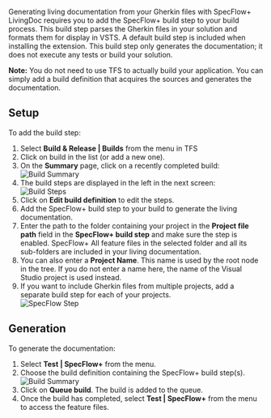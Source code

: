 Generating living documentation from your Gherkin files with SpecFlow+ LivingDoc requires you to add the SpecFlow+ build step to your build process. This build step parses the Gherkin files in your solution and formats them for display in VSTS. 
A default build step is included when installing the extension. This build step only generates the documentation; it does not execute any tests or build your solution.

**Note:** You do not need to use TFS to actually build your application. You can simply add a build definition that acquires the sources and generates the documentation.

## Setup

To add the build step:  

1. Select **Build & Release | Builds** from the menu in TFS
1. Click on build in the list (or add a new one).
1. On the **Summary** page, click on a recently completed build:  
  ![Build Summary](http://www.specflow.org/screenshots/Build_Summary.png) 
1. The build steps are displayed in the left in the next screen:  
  ![Build Steps](http://www.specflow.org/screenshots/Build_Steps.png)
1. Click on **Edit build definition** to edit the steps.
1. Add the SpecFlow+ build step to your build to generate the living documentation.
1. Enter the path to the folder containing your project in the **Project file path** field in the **SpecFlow+ build step** and make sure the step is enabled. SpecFlow+ All feature files in the selected folder and all its sub-folders are included in your living documentation.
1. You can also enter a **Project Name**. This name is used by the root node in the tree. If you do not enter a name here, the name of the Visual Studio project is used instead.
1. If you want to include Gherkin files from multiple projects, add a separate build step for each of your projects.  
  ![SpecFlow Step](http://www.specflow.org/screenshots/Build_SpecFlow_Step.png)
  
## Generation

To generate the documentation:

1. Select **Test | SpecFlow+** from the menu.
1. Choose the build definition containing the SpecFlow+ build step(s).  
  ![Build Summary](http://www.specflow.org/screenshots/Choose_Build.png)
1. Click on **Queue build**. The build is added to the queue.
1. Once the build has completed, select **Test | SpecFlow+** from the menu to access the feature files.